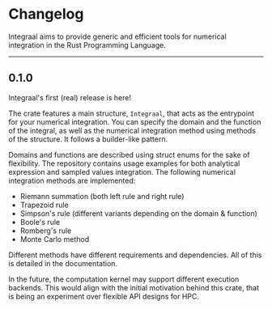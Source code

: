 # Changelog

Integraal aims to provide generic and efficient tools for numerical integration in the Rust Programming Language.

---

## 0.1.0

Integraal's first (real) release is here!

The crate features a main structure, `Integraal`, that acts as the entrypoint for your numerical integration.
You can specify the domain and the function of the integral, as well as the numerical integration method using
methods of the structure. It follows a builder-like pattern.

Domains and functions are described using struct enums for the sake of flexibility. The repository contains
usage examples for both analytical expression and sampled values integration. The following numerical
integration methods are implemented:

- Riemann summation (both left rule and right rule)
- Trapezoid rule
- Simpson's rule (different variants depending on the domain & function)
- Boole's rule
- Romberg's rule
- Monte Carlo method

Different methods have different requirements and dependencies. All of this is detailed in the documentation.

In the future, the computation kernel may support different execution backends. This would align with the initial
motivation behind this crate, that is being an experiment over flexible API designs for HPC.

